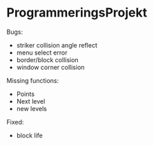 # ProgrammeringsProjekt

Bugs:
- striker collision angle reflect
- menu select error
- border/block collision
- window corner collision

Missing functions:
- Points
- Next level 
- new levels

Fixed:
- block life


